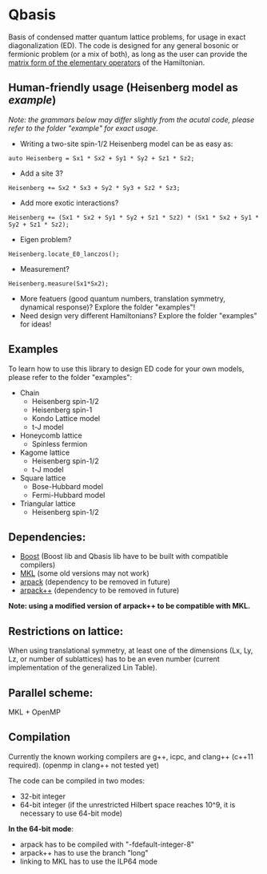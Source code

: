 # Qbasis
Basis of condensed matter quantum lattice problems, for usage in exact diagonalization (ED). The code is designed for any general bosonic or fermionic problem (or a mix of both), as long as the user can provide the [matrix form of the elementary operators](docs/Manual.pdf) of the Hamiltonian.

## Human-friendly usage (Heisenberg model as *example*)
*Note: the grammars below may differ slightly from the acutal code, please refer to the folder "example" for exact usage.*
- Writing a two-site spin-1/2 Heisenberg model can be as easy as:
```
auto Heisenberg = Sx1 * Sx2 + Sy1 * Sy2 + Sz1 * Sz2;
```
- Add a site 3?
```
Heisenberg += Sx2 * Sx3 + Sy2 * Sy3 + Sz2 * Sz3;
```
- Add more exotic interactions?
```
Heisenberg += (Sx1 * Sx2 + Sy1 * Sy2 + Sz1 * Sz2) * (Sx1 * Sx2 + Sy1 * Sy2 + Sz1 * Sz2);
```
- Eigen problem?
```
Heisenberg.locate_E0_lanczos();
```
- Measurement?
```
Heisenberg.measure(Sx1*Sx2);
```
- More featuers (good quantum numbers, translation symmetry, dynamical response)? Explore the folder "examples"!
- Need design very different Hamiltonians? Explore the folder "examples" for ideas!

## Examples
To learn how to use this library to design ED code for your own models, please refer to the folder "examples":
- Chain
  - Heisenberg spin-1/2
  - Heisenberg spin-1
  - Kondo Lattice model
  - t-J model
- Honeycomb lattice
  - Spinless fermion
- Kagome lattice
  - Heisenberg spin-1/2
  - t-J model
- Square lattice
  - Bose-Hubbard model
  - Fermi-Hubbard model
- Triangular lattice
  - Heisenberg spin-1/2

## Dependencies:
- [Boost](http://www.boost.org/) (Boost lib and Qbasis lib have to be built with compatible compilers)
- [MKL](https://software.intel.com/en-us/intel-mkl) (some old versions may not work)
- [arpack](https://github.com/opencollab/arpack-ng) (dependency to be removed in future)
- [arpack++](https://github.com/wztzjhn/arpackpp/tree/long) (dependency to be removed in future)

**Note: using a modified version of arpack++ to be compatible with MKL.**

## Restrictions on lattice:
When using translational symmetry, at least one of the dimensions (Lx, Ly, Lz, or number of sublattices) has to be an even number (current implementation of the generalized Lin Table).

## Parallel scheme: 
MKL + OpenMP

## Compilation
Currently the known working compilers are g++, icpc, and clang++ (c++11 required).
(openmp in clang++ not tested yet)

The code can be compiled in two modes:
- 32-bit integer
- 64-bit integer (if the unrestricted Hilbert space reaches 10^9, it is necessary to use 64-bit mode)

**In the 64-bit mode**:
- arpack has to be compiled with "-fdefault-integer-8"
- arpack++ has to use the branch "long"
- linking to MKL has to use the ILP64 mode
